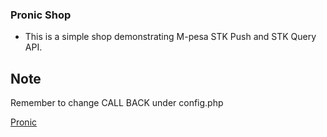### Pronic Shop
- This is a simple shop demonstrating M-pesa STK Push and STK Query
API.

## Note
Remember to change CALL BACK <URL> under config.php


[Pronic](https://pronic.co.ke)